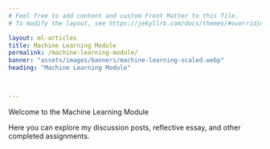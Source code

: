 ```yaml
---
# Feel free to add content and custom Front Matter to this file.
# To modify the layout, see https://jekyllrb.com/docs/themes/#overriding-theme-defaults

layout: ml-articles
title: Machine Learning Module
permalink: /machine-learning-module/
banner: "assets/images/banners/machine-learning-scaled.webp"
heading: "Machine Learning Module"



---
```

Welcome to the Machine Learning Module 

Here you can explore my discussion posts, reflective essay, and other completed assignments. 
